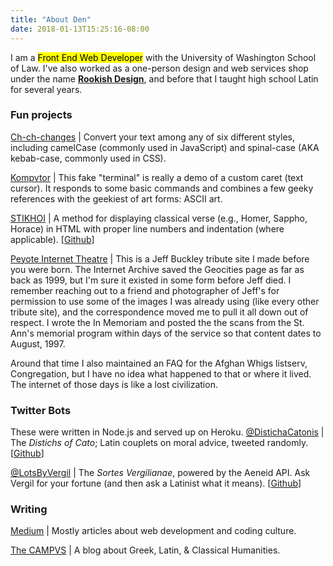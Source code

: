 ```yaml
---
title: "About Den"
date: 2018-01-13T15:25:16-08:00
---
```


I am a <mark>Front End Web Developer</mark> with the University of Washington School of Law. I've also worked as a one-person design and web services shop under the name <a href="http://rookishdesign.com/"><strong>Rookish Design</strong></a>, and before that I taught high school Latin for several years.

<h3>Fun projects</h3>
<a href="http://Ch-ch-changes.com">Ch-ch-changes</a> | Convert your text among any of six different styles, including camelCase (commonly used in JavaScript) and spinal-case (AKA kebab-case, commonly used in CSS).

<a href="http://codepen.io/denmch/full/ojvJoq/">Kompvtor</a> | This fake "terminal" is really a demo of a custom caret (text cursor). It responds to some basic commands and combines a few geeky references with the geekiest of art forms: ASCII art.

<a href="http://codepen.io/denmch/full/acEIA/">STIKHOI</a> | A method for displaying classical verse (e.g., Homer, Sappho, Horace) in HTML with proper line numbers and indentation (where applicable). [<a href="https://github.com/denmch/stikhoi">Github</a>]

<a href="http://wayback.archive.org/web/19990819130633/http://www.geocities.com/SoHo/Lofts/4567/">Peyote Internet Theatre</a> | This is a Jeff Buckley tribute site I made before you were born. The Internet Archive saved the Geocities page as far as back as 1999, but I'm sure it existed in some form before Jeff died. I remember reaching out to a friend and photographer of Jeff's for permission to use some of the images I was already using (like every other tribute site), and the correspondence moved me to pull it all down out of respect. I wrote the In Memoriam and posted the the scans from the St. Ann's memorial program within days of the service so that content dates to August, 1997.

Around that time I also maintained an FAQ for the Afghan Whigs listserv, Congregation, but I have no idea what happened to that or where it lived. The internet of those days is like a lost civilization.

<h3>Twitter Bots</h3>
These were written in Node.js and served up on Heroku.
<a href="https://twitter.com/distichacatonis">@DistichaCatonis</a> | The <em>Distichs of Cato</em>; Latin couplets on moral advice, tweeted randomly.
[<a href="https://github.com/denmch/sortes">Github</a>]

<a href="https://twitter.com/LotsByVergil/with_replies">@LotsByVergil</a> | The <em>Sortes Vergilianae</em>, powered by the Aeneid API. Ask Vergil for your fortune (and then ask a Latinist what it means). [<a href="https://github.com/denmch/disticha">Github</a>]
<h3>Writing</h3>
<a href="https://medium.com/@denmch">Medium</a> | Mostly articles about web development and coding culture.

<a href="http://thecampvs.com/">The CAMPVS</a> | A blog about Greek, Latin, &amp; Classical Humanities.